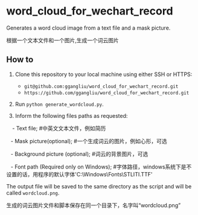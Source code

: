 # word\_cloud\_for\_wechart\_record
Generates a word cloud image from a text file and a mask picture. 

根据一个文本文件和一个图片,生成一个词云图片


## How to

1. Clone this repository to your local machine using either SSH or HTTPS:  
    - `git@github.com:ggangliu/word_cloud_for_wechart_record.git`  
    - `https://github.com/ggangliu/word_cloud_for_wechart_record.git`

2. Run `python generate_wordcloud.py`.

3. Inform the following files paths as requested:

    - Text file; #中英文文本文件，例如简历  
    
    - Mask picture(optional); #一个生成词云的图片，例如心形，可选
    
    - Background picture (optional); #词云的背景图片，可选  
    
    - Font path (Required only on Windows); #字体路径，windows系统下是不设置的话，用程序的默认字体'C:\Windows\Fonts\STLITI.TTF'


The output file will be saved to the same directory as the script and will be called `wordcloud.png`.

生成的词云图片文件和脚本保存在同一个目录下，名字叫“wordcloud.png”

